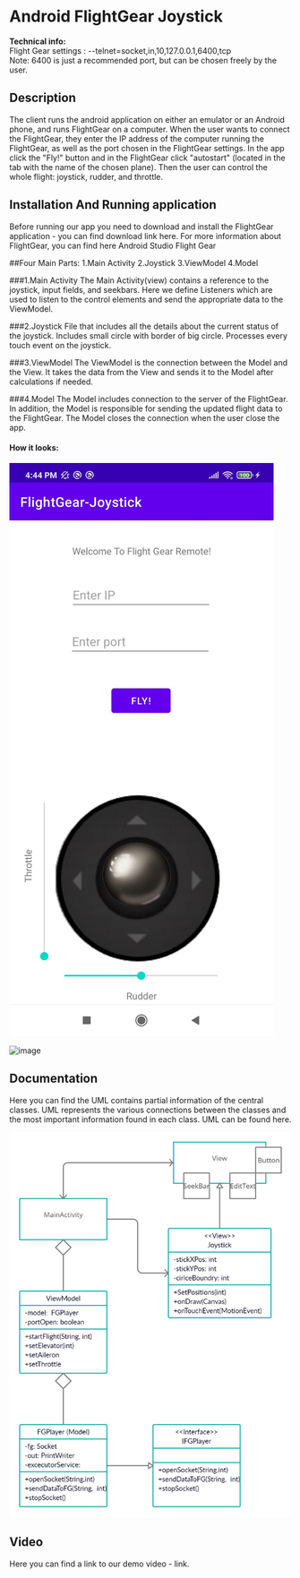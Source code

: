 # Android FlightGear Joystick

**Technical info:**  
Flight Gear settings : --telnet=socket,in,10,127.0.0.1,6400,tcp  
Note: 6400 is just a recommended port, but can be chosen freely by the user.

## Description
The client runs the android application on either an emulator or an Android phone, and runs FlightGear on a computer. When the user wants to connect the FlightGear, they enter the IP address of the computer running the FlightGear, as well as the port chosen in the FlightGear settings. In the app click the "Fly!" button and in the FlightGear click "autostart" (located in the tab with the name of the chosen plane).
Then the user can control the whole flight: joystick, rudder, and throttle.


## Installation And Running application
Before running our app you need to download and install the FlightGear application - you can find download link here.
For more information about FlightGear, you can find here
Android Studio
Flight Gear

##Four Main Parts:
1.Main Activity
2.Joystick
3.ViewModel
4.Model

###1.Main Activity
The Main Activity(view) contains a reference to the joystick, input fields, and seekbars.
Here we define Listeners which are used to listen to the control elements and send the appropriate data to the ViewModel.

###2.Joystick
File that includes all the details about the current status of the joystick.
Includes small circle with border of big circle.
Processes every touch event on the joystick.

###3.ViewModel
The ViewModel is the connection between the Model and the View.
It takes the data from the View and sends it to the Model after calculations if needed.

###4.Model
The Model includes connection to the server of the FlightGear.
In addition, the Model is responsible for sending the updated flight data to the FlightGear.
The Model closes the connection when the user close the app.





#### How it looks:
![image](https://github.com/ArielDrellich/Android-FlightGear-Joystick/blob/master/Images/1.jpeg)

![image](https://github.com/ArielDrellich/Android-FlightGear-Joystick/blob/master/Images/2.jpeg)


## Documentation
Here you can find the UML contains partial information of the central classes. UML represents the various connections between the classes and the most important information found in each class. UML can be found here.

![image](https://github.com/ArielDrellich/Android-FlightGear-Joystick/blob/master/UML.png)

## Video
Here you can find a link to our demo video - link.
